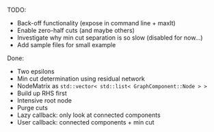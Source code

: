 TODO:

* Back-off functionality (expose in command line + maxIt)
* Enable zero-half cuts (and maybe others)
* Investigate why min cut separation is so slow (disabled for now...)
* Add sample files for small example

Done:

* Two epsilons
* Min cut determination using residual network
* NodeMatrix as `std::vector< std::list< GraphComponent::Node > >`
* Build up RHS first
* Intensive root node
* Purge cuts
* Lazy callback: only look at connected components 
* User callback: connected components + min cut
